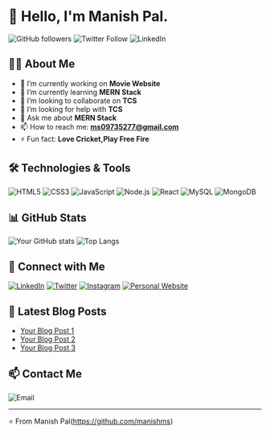 # 👋 Hello, I'm Manish Pal.

![GitHub followers](https://img.shields.io/github/followers/manishms?style=social)
![Twitter Follow](https://img.shields.io/twitter/follow/yourusername?style=social)
![LinkedIn](https://img.shields.io/badge/LinkedIn-Connect-blue?logo=linkedin)

## 👨‍💻 About Me
- 🔭 I’m currently working on **Movie Website**
- 🌱 I’m currently learning **MERN Stack**
- 👯 I’m looking to collaborate on **TCS**
- 🤔 I’m looking for help with **TCS**
- 💬 Ask me about **MERN Stack**
- 📫 How to reach me: **ms09735277@gmail.com**
- ⚡ Fun fact: **Love Cricket,Play Free Fire**

## 🛠️ Technologies & Tools
![HTML5](https://img.shields.io/badge/html5-%23E34F26.svg?style=for-the-badge&logo=html5&logoColor=white)
![CSS3](https://img.shields.io/badge/css3-%231572B6.svg?style=for-the-badge&logo=css3&logoColor=white)
![JavaScript](https://img.shields.io/badge/javascript-%23323330.svg?style=for-the-badge&logo=javascript&logoColor=%23F7DF1E)
![Node.js](https://img.shields.io/badge/node.js-%2343853D.svg?style=for-the-badge&logo=node.js&logoColor=white)
![React](https://img.shields.io/badge/react-%2320232a.svg?style=for-the-badge&logo=react&logoColor=%2361DAFB)
![MySQL](https://img.shields.io/badge/mysql-%2300f.svg?style=for-the-badge&logo=mysql&logoColor=white)
![MongoDB](https://img.shields.io/badge/mongodb-%2347A248.svg?style=for-the-badge&logo=mongodb&logoColor=white)



## 📊 GitHub Stats
![Your GitHub stats](https://github-readme-stats.vercel.app/api?username=yourusername&show_icons=true&theme=radical)
![Top Langs](https://github-readme-stats.vercel.app/api/top-langs/?username=yourusername&layout=compact&theme=radical)

## 🔗 Connect with Me
[![LinkedIn](https://img.shields.io/badge/LinkedIn-Connect-blue?style=flat&logo=linkedin)](https://linkedin.com/in/yourusername)
[![Twitter](https://img.shields.io/badge/Twitter-Follow-blue?style=flat&logo=twitter)](https://twitter.com/yourusername)
[![Instagram](https://img.shields.io/badge/Instagram-Follow-red?style=flat&logo=instagram)](https://instagram.com/yourusername)
[![Personal Website](https://img.shields.io/badge/Website-Visit-orange?style=flat&logo=google-chrome)](https://yourwebsite.com)

## 📝 Latest Blog Posts
<!-- BLOG-POST-LIST:START -->
- [Your Blog Post 1](https://yourblog.com/post1)
- [Your Blog Post 2](https://yourblog.com/post2)
- [Your Blog Post 3](https://yourblog.com/post3)
<!-- BLOG-POST-LIST:END -->

## 📫 Contact Me
![Email](https://img.shields.io/badge/Email-ms09735277@gmail.com-red?style=flat&logo=gmail)

---

⭐️ From Manish Pal(https://github.com/manishms)
